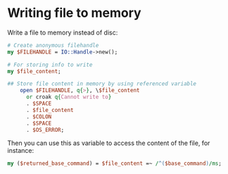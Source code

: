 # Writing file to memory
Write a file to memory instead of disc:
```Perl
# Create anonymous filehandle
my $FILEHANDLE = IO::Handle->new();

# For storing info to write
my $file_content;

## Store file content in memory by using referenced variable
    open $FILEHANDLE, q{>}, \$file_content
      or croak q{Cannot write to}
      . $SPACE
      . $file_content
      . $COLON
      . $SPACE
      . $OS_ERROR;
```

Then you can use this as variable to access the content of the file, for instance:
```Perl
my ($returned_base_command) = $file_content =~ /^($base_command)/ms;
```
